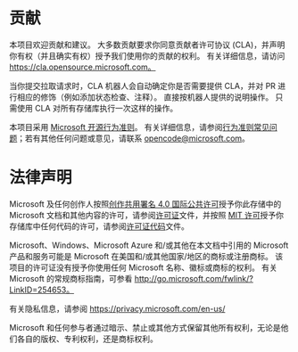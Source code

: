 
# <a name="contributing"></a>贡献

本项目欢迎贡献和建议。  大多数贡献要求你同意贡献者许可协议 (CLA)，并声明你有权（并且确实有权）授予我们使用你的贡献的权利。 有关详细信息，请访问 https://cla.opensource.microsoft.com。

当你提交拉取请求时，CLA 机器人会自动确定你是否需要提供 CLA，并对 PR 进行相应的修饰（例如添加状态检查、注释）。 直接按机器人提供的说明操作。 只需使用 CLA 对所有存储库执行一次这样的操作。

本项目采用 [Microsoft 开源行为准则](https://opensource.microsoft.com/codeofconduct/)。
有关详细信息，请参阅[行为准则常见问题](https://opensource.microsoft.com/codeofconduct/faq/)；若有其他任何问题或意见，请联系 [opencode@microsoft.com](mailto:opencode@microsoft.com)。

# <a name="legal-notices"></a>法律声明

Microsoft 及任何创作人按照[创作共用署名 4.0 国际公共许可](https://creativecommons.org/licenses/by/4.0/legalcode)授予你此存储中的 Microsoft 文档和其他内容的许可，请参阅[许可证](LICENSE)文件，并按照 [MIT 许可](https://opensource.org/licenses/MIT)授予你存储库中任何代码的许可，请参阅[许可证代码](LICENSE-CODE)文件。

Microsoft、Windows、Microsoft Azure 和/或其他在本文档中引用的 Microsoft 产品和服务可能是 Microsoft 在美国和/或其他国家/地区的商标或注册商标。
该项目的许可证没有授予你使用任何 Microsoft 名称、徽标或商标的权利。
有关 Microsoft 的常规商标指南，可参看 http://go.microsoft.com/fwlink/?LinkID=254653。

有关隐私信息，请参阅 https://privacy.microsoft.com/en-us/

Microsoft 和任何参与者通过暗示、禁止或其他方式保留其他所有权利，无论是他们各自的版权、专利权利，还是商标权利。
